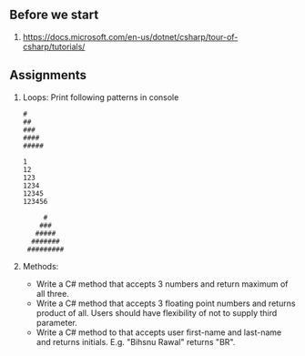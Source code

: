## Before we start
1. https://docs.microsoft.com/en-us/dotnet/csharp/tour-of-csharp/tutorials/


## Assignments
1. Loops: Print following patterns in console

     ```
     #
     ##
     ###
     ####
     #####
     ```
     ```
     1
     12
     123
     1234
     12345
     123456
     ```
     ```
          #
         ###
        #####
       #######
      #########
      ```
1. Methods:
     * Write a C# method that accepts 3 numbers and return maximum of all three.
     * Write a C# method that accepts 3 floating point numbers and returns product of all. Users should have flexibility of not to supply third parameter.
     * Write a C# method to that accepts user first-name and last-name and returns initials. E.g. "Bihsnu Rawal" returns "BR".
